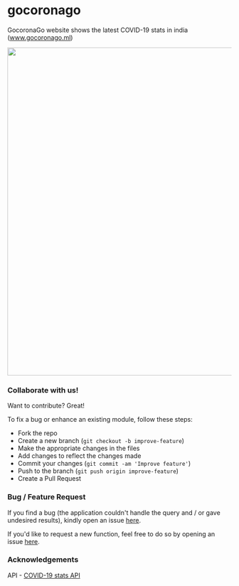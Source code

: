 # gocoronago
GocoronaGo website shows the latest COVID-19 stats in india (<a href="www.gocoronago.ml" target="_BLANK">www.gocoronago.ml</a>)

<img src="http://iamrohitsuthar.000webhostapp.com/android/github/gocoronago/one.png" width="738">


### Collaborate with us!
Want to contribute? Great!<br/>

To fix a bug or enhance an existing module, follow these steps:

- Fork the repo
- Create a new branch (`git checkout -b improve-feature`)
- Make the appropriate changes in the files
- Add changes to reflect the changes made
- Commit your changes (`git commit -am 'Improve feature'`)
- Push to the branch (`git push origin improve-feature`)
- Create a Pull Request 
  
 
### Bug / Feature Request

If you find a bug (the application couldn't handle the query and / or gave undesired results), kindly open an issue [here](https://github.com/iamrohitsuthar/gocoronago/issues/new).

If you'd like to request a new function, feel free to do so by opening an issue [here](https://github.com/iamrohitsuthar/gocoronago/issues/new).

### Acknowledgements
API - <a href="https://github.com/amodm/api-covid19-in" target="_BLANK">COVID-19 stats API</a>
